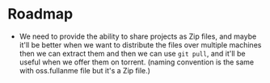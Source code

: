 # Roadmap

- We need to provide the ability to share projects as Zip files, and maybe it'll be better when we want to distribute the files over multiple machines then we can extract them and then we can use `git pull`, and it'll be useful when we offer them on torrent. (naming convention is the same with oss.fullanme file but it's a Zip file.)
